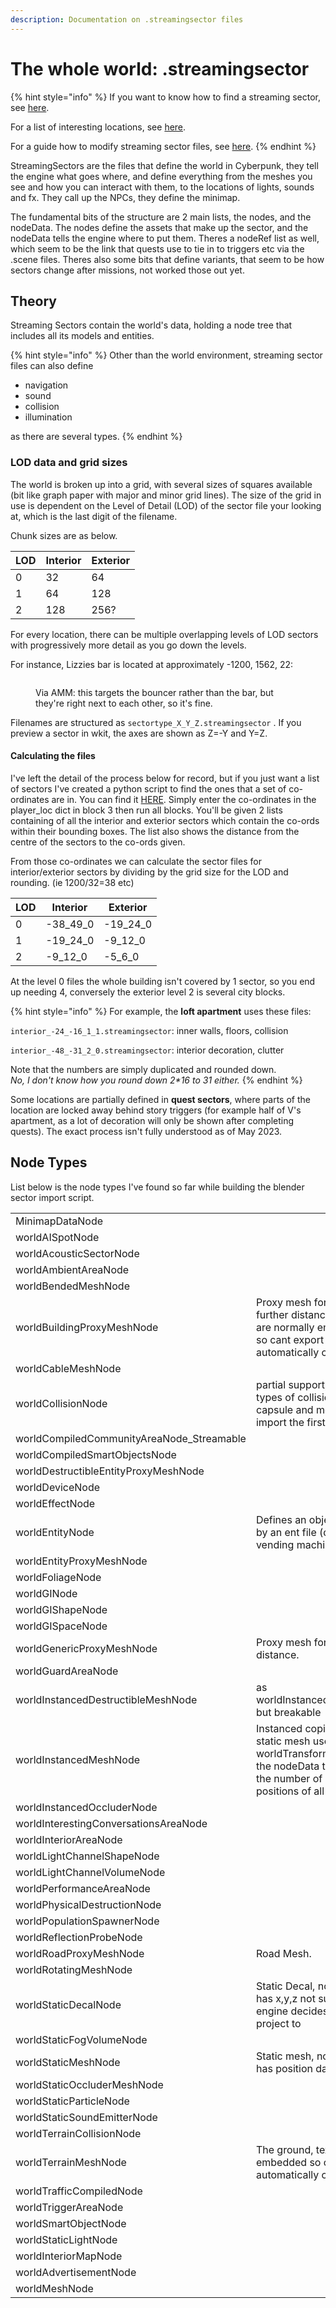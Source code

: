 ```yaml
---
description: Documentation on .streamingsector files
---
```


# The whole world: .streamingsector

{% hint style="info" %}
If you want to know how to find a streaming sector, see [here](https://wiki.redmodding.org/wolvenkit/guides/modding-community/exporting-streaming-sectors-to-blender/finding-a-specific-sector).

For a list of interesting locations, see [here](http://localhost:5000/s/-MP\_ozZVx2gRZUPXkd4r/guides/modding-community/exporting-streaming-sectors-to-blender/interesting-sectors).&#x20;

For a guide how to modify streaming sector files, see [here](../../modding-guides/world-editing/).
{% endhint %}

StreamingSectors are the files that define the world in Cyberpunk, they tell the engine what goes where, and define everything from the meshes you see and how you can interact with them, to the locations of lights, sounds and fx. They call up the NPCs, they define the minimap.&#x20;

The fundamental bits of the structure are 2 main lists, the nodes, and the nodeData. The nodes define the assets that make up the sector, and the nodeData tells the engine where to put them.  Theres a nodeRef list as well, which seem to be the link that quests use to tie in to triggers etc via the .scene files. Theres also some bits that define variants, that seem to be how sectors change after missions, not worked those out yet.

## Theory

Streaming Sectors contain the world's data, holding a node tree that includes all its models and entities.&#x20;

{% hint style="info" %}
Other than the world environment, streaming sector files can also define

* navigation
* sound
* collision
* illumination

as there are several types.
{% endhint %}

### LOD data and grid sizes

The world is broken up into a grid, with several sizes of squares available (bit like graph paper with major and minor grid lines). The size of the grid in use is dependent on the Level of Detail (LOD) of the sector file your looking at, which is the last digit of the filename.&#x20;

Chunk sizes are as below.

| LOD | Interior | Exterior |
| --- | -------- | -------- |
| 0   | 32       | 64       |
| 1   | 64       | 128      |
| 2   | 128      | 256?     |

For every location, there can be multiple overlapping levels of LOD sectors with progressively more detail as you go down the levels.&#x20;

For instance, Lizzies bar is located at approximately -1200, 1562, 22:

<figure><img src="https://820263885-files.gitbook.io/~/files/v0/b/gitbook-x-prod.appspot.com/o/spaces%2F-MP_ozZVx2gRZUPXkd4r%2Fuploads%2FZ097FOMFpAHkPdzsCNNF%2Fimage.png?alt=media&#x26;token=42873787-e4b7-4bea-8138-a24e3086b692" alt=""><figcaption><p>Via AMM: this targets the bouncer rather than the bar, but they're right next to each other, so it's fine.</p></figcaption></figure>

Filenames are structured as `sectortype_X_Y_Z.streamingsector` . If you preview a sector in wkit, the axes are shown as Z=-Y and Y=Z.

#### Calculating the files

I've left the detail of the process below for record, but if you just want a list of sectors I've created a python script to find the ones that a set of co-ordinates are in. You can find it [HERE](https://mybinder.org/v2/gh/Simarilius-uk/sectorStuff/5b8a8f5536002ec2d33c16103f79c53b6b93bd8e?urlpath=lab%2Ftree%2FAllBlocks.ipynb). Simply enter the co-ordinates in the player\_loc dict in block 3 then run all blocks. You'll be given 2 lists containing of all the interior and exterior sectors which contain the co-ords within their bounding boxes. The list also shows the distance from the centre of the sectors to the co-ords given.

From those co-ordinates we can calculate the sector files for interior/exterior sectors by dividing by the grid size for the LOD and rounding. (ie 1200/32=38 etc)

| LOD | Interior   | Exterior   |
| --- | ---------- | ---------- |
| 0   | -38\_49\_0 | -19\_24\_0 |
| 1   | -19\_24\_0 | -9\_12\_0  |
| 2   | -9\_12\_0  | -5\_6\_0   |

At the level 0 files the whole building isn't covered by 1 sector, so you end up needing 4, conversely the exterior level 2 is several city blocks.&#x20;

{% hint style="info" %}
For example, the **loft apartment** uses these files:&#x20;

`interior_-24_-16_1_1.streamingsector`: inner walls, floors, collision

`interior_-48_-31_2_0.streamingsector`: interior decoration, clutter

Note that the numbers are simply duplicated and rounded down. \
_No, I don't know how you round down 2\*16 to 31 either._
{% endhint %}

Some locations are partially defined in **quest sectors**, where parts of the location are locked away behind story triggers (for example half of V's apartment, as a lot of decoration will only be shown after completing quests). The exact process isn't fully understood as of May 2023.

## Node Types

List below is the node types I've found so far while building the blender sector import script.

|                                             |                                                                                                                                              |
| ------------------------------------------- | -------------------------------------------------------------------------------------------------------------------------------------------- |
| MinimapDataNode                             |                                                                                                                                              |
| worldAISpotNode                             |                                                                                                                                              |
| worldAcousticSectorNode                     |                                                                                                                                              |
| worldAmbientAreaNode                        |                                                                                                                                              |
| worldBendedMeshNode                         |                                                                                                                                              |
| worldBuildingProxyMeshNode                  | Proxy mesh for building at further distance. Textures are normally embedded so cant export automatically currently.                          |
| worldCableMeshNode                          |                                                                                                                                              |
| worldCollisionNode                          | partial support, defines 3 types of collision, box, capsule and mesh. Can import the first 2.                                                |
| worldCompiledCommunityAreaNode\_Streamable  |                                                                                                                                              |
| worldCompiledSmartObjectsNode               |                                                                                                                                              |
| worldDestructibleEntityProxyMeshNode        |                                                                                                                                              |
| worldDeviceNode                             |                                                                                                                                              |
| worldEffectNode                             |                                                                                                                                              |
| worldEntityNode                             | Defines an object defined by an ent file (door, vending machine, fan etc)                                                                    |
| worldEntityProxyMeshNode                    |                                                                                                                                              |
| worldFoliageNode                            |                                                                                                                                              |
| worldGINode                                 |                                                                                                                                              |
| worldGIShapeNode                            |                                                                                                                                              |
| worldGISpaceNode                            |                                                                                                                                              |
| worldGenericProxyMeshNode                   | Proxy mesh for objects at distance.                                                                                                          |
| worldGuardAreaNode                          |                                                                                                                                              |
| worldInstancedDestructibleMeshNode          | as worldInstancedMeshNode but breakable                                                                                                      |
| worldInstancedMeshNode                      | Instanced copies of a static mesh uses a worldTransformBuffer in the nodeData to define the number of copies and positions of all the copies |
| worldInstancedOccluderNode                  |                                                                                                                                              |
| worldInterestingConversationsAreaNode       |                                                                                                                                              |
| worldInteriorAreaNode                       |                                                                                                                                              |
| worldLightChannelShapeNode                  |                                                                                                                                              |
| worldLightChannelVolumeNode                 |                                                                                                                                              |
| worldPerformanceAreaNode                    |                                                                                                                                              |
| worldPhysicalDestructionNode                |                                                                                                                                              |
| worldPopulationSpawnerNode                  |                                                                                                                                              |
| worldReflectionProbeNode                    |                                                                                                                                              |
| worldRoadProxyMeshNode                      | Road Mesh.                                                                                                                                   |
| worldRotatingMeshNode                       |                                                                                                                                              |
| worldStaticDecalNode                        | Static Decal, nodeData has x,y,z not sure how engine decides what to project to                                                              |
| worldStaticFogVolumeNode                    |                                                                                                                                              |
| worldStaticMeshNode                         | Static mesh, nodeData has position data                                                                                                      |
| worldStaticOccluderMeshNode                 |                                                                                                                                              |
| worldStaticParticleNode                     |                                                                                                                                              |
| worldStaticSoundEmitterNode                 |                                                                                                                                              |
| worldTerrainCollisionNode                   |                                                                                                                                              |
| worldTerrainMeshNode                        | The ground, textures are embedded so cant export automatically currently.                                                                    |
| worldTrafficCompiledNode                    |                                                                                                                                              |
| worldTriggerAreaNode                        |                                                                                                                                              |
| worldSmartObjectNode                        |                                                                                                                                              |
| worldStaticLightNode                        |                                                                                                                                              |
| worldInteriorMapNode                        |                                                                                                                                              |
| worldAdvertisementNode                      |                                                                                                                                              |
| worldMeshNode                               |                                                                                                                                              |


